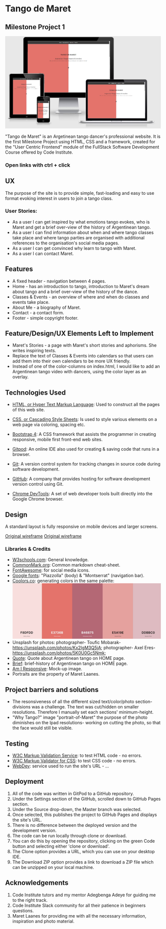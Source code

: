 # Tango de Maret 

## Milestone Project 1 

![TangodeMaret responsive](assets/photos/responsive.jpg)

"Tango de Maret" is an Argetinean tango dancer's professional website. It is the first Milestone Project using HTML, CSS and a framework, created for the "User Centric Frontend" module of the FullStack Software Development Course offered by Code Institute.

### Open links with ctrl + click

## UX 

The purpose of the site is to provide simple, fast-loading and  easy to use format evoking interest in users to join a tango class. 

### User Stories: 

* As a user I can get inspired by what emotions tango evokes, who is Maret and get a brief over-view of the history of Argentinean tango.
* As a user I can find information about when and where tango classes take place and where tango parties are organised with additional references to the organisation's social media pages.
* As a user I can get convinced why learn to tango with Maret.
* As a user I can contact Maret.

## Features 

* A fixed header - navigation between 4 pages.
* Home - has an introduction to tango, introduction to Maret's dream about tango and a brief over-view of the history of the dance.
* Classes & Events - an overview of where and when do classes and events take place.
* About Me - a biography of Maret.
* Contact - a contact form. 
* Footer - simple copyright footer.

## Feature/Design/UX Elements Left to Implement 

* Maret's Stories - a page with Maret's short stories and aphorisms. She writes inspiring texts.
* Replace the text of Classes & Events into calendars so that users can add them into their own calendars to be more UX friendly.
* Instead of one of the color-columns on index.html, I would like to add an Argentinean tango video with dancers, using the color layer as an overlay.

## Technologies Used

* [HTML, or Hyper Text Markup Language](https://developer.mozilla.org/en-US/docs/Web/HTML): Used to construct all the pages of this web site.

* [CSS, or Cascading Style Sheets](https://www.w3.org/Style/CSS/Overview.en.html): Is used to style various elements on a web page via coloring, spacing etc.

* [Bootstrap 4](https://getbootstrap.com/): A CSS framework that assists the programmer in creating responsive, mobile first front-end web sites.

* [Gitpod](https://www.gitpod.io/): An online IDE also used for creating & saving code that runs in a browser.

* [Git](https://git-scm.com/): A version control system for tracking changes in source code during software development.

* [GitHub](https://github): A company that provides hosting for software development version control using Git.

* [Chrome DevTools](https://developers.google.com/web/tools/chrome-devtools): A set of web developer tools built directly into the Google Chrome browser.

## Design

A standard layout is fully responsive on mobile devices and larger screens.

[Original wireframe](assets/photos/wireframe1.JPG)
[Original wireframe](assets/photos/wireframe2.JPG)

### Libraries & Credits

* [W3schools.com](https://www.w3schools.com/): General knowledge.
* [CommonMark.org](https://commonmark.org/help/): Common markdown cheat-sheet.
* [FontAwesome](https://fontawesome.com/): for social media icons.
* [Google fonts](https://fonts.google.com/): "Piazzolla" (body) & "Montserrat" (navigation bar).
* [Coolors.co](https://coolors.co/): generating colors in the same palette:
  ![Coolors-palette](assets/photos/colors.JPG)
* Unsplash for photos: photographer- Toufic Mobarak- https://unsplash.com/photos/Kx2IgM3Q5jA; photographer- Axel Eres-  https://unsplash.com/photos/5K0U0Gc5Nmk;
* [Quote](https://psychologytomorrowmagazine.com/tango-a-feeling-that-is-danced/): Quote about Argentinean tango on HOME page.
* [Brief](https://www.adventuresindance.com/2016/01/timeline-for-the-history-of-tango-dance/): brief-history of Argentinean tango on HOME page.
* [Am I Responsive](http://ami.responsivedesign.is/): Mock-up image.
* Portraits are the property of Maret Laanes.

## Project barriers and solutions

* The resonsiveness of all the different sized text/color/photo section-divisions was a challenge. The text was cut/hidden on smaller resolutions. Therefore I manually set each sections' minimum-height.
* "Why Tango?" image "portrait-of-Maret" the purpose of the photo diminishes on the Ipad resolutions- working on cutting the photo, so that the face would still be visible.

## Testing

* [W3C Markup Validation Service](https://validator.w3.org/): to test HTML code - no errors.
* [W3C Markup Validator for CSS](https://jigsaw.w3.org/css-validator/validator): to test CSS code - no errors.
* [WebDev](https://web.dev/): service used to run the site's URL - ...

## Deployment

1. All of the code was written in GitPod to a GitHub repository.
2. Under the Settings section of the GitHub, scrolled down to GitHub Pages section.
3. Under the Source drop-down, the Master branch was selected.
4. Once selected, this publishes the project to GitHub Pages and displays the site's URL.
5. There is no difference between the deployed version and the development version.
6. The code can be run locally through clone or download.
7. You can do this by opening the repository, clicking on the green Code button and selecting either 'clone or download'.
8. The Clone option provides a URL, which you can use on your desktop IDE.
9. The Download ZIP option provides a link to download a ZIP file which can be unzipped on your local machine.


## Acknowledgements

1. Code Institute tutors and my mentor Adegbenga Adeye for guiding me to the right track. 
2. Code Institute Slack community for all their patience in beginners questions.
3. Maret Laanes for providing me with all the necessary information, inspiration and photo material.
